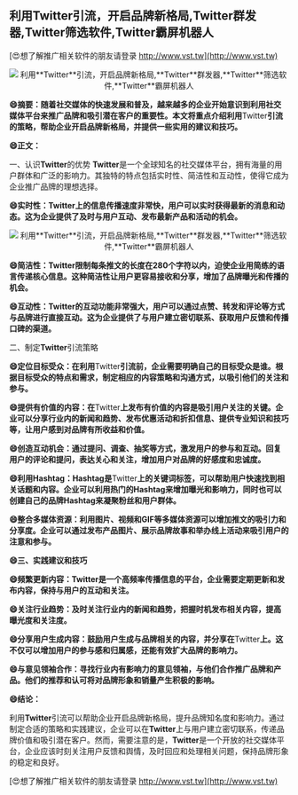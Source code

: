 ## **利用**Twitter**引流，开启品牌新格局,**Twitter**群发器,**Twitter**筛选软件,**Twitter**霸屏机器人**

[😍想了解推广相关软件的朋友请登录 http://www.vst.tw](http://www.vst.tw)

 <center><img src="https://vst.tw/MP4/tuiguang/png/3.png" alt="利用**Twitter**引流，开启品牌新格局,**Twitter**群发器,**Twitter**筛选软件,**Twitter**霸屏机器人"></center>

**😄摘要：随着社交媒体的快速发展和普及，越来越多的企业开始意识到利用社交媒体平台来推广品牌和吸引潜在客户的重要性。本文将重点介绍利用**Twitter**引流的策略，帮助企业开启品牌新格局，并提供一些实用的建议和技巧。**

**😄正文：**

一、认识**Twitter**的优势
**Twitter**是一个全球知名的社交媒体平台，拥有海量的用户群体和广泛的影响力。其独特的特点包括实时性、简洁性和互动性，使得它成为企业推广品牌的理想选择。

**😄实时性：**Twitter**上的信息传播速度非常快，用户可以实时获得最新的消息和动态。这为企业提供了及时与用户互动、发布最新产品和活动的机会。**

 <center><img src="https://vst.tw/MP4/tuiguang/png/6.png" alt="利用**Twitter**引流，开启品牌新格局,**Twitter**群发器,**Twitter**筛选软件,**Twitter**霸屏机器人"></center>

**😄简洁性：**Twitter**限制每条推文的长度在280个字符以内，迫使企业用简练的语言传递核心信息。这种简洁性让用户更容易接收和分享，增加了品牌曝光和传播的机会。**

**😄互动性：**Twitter**的互动功能非常强大，用户可以通过点赞、转发和评论等方式与品牌进行直接互动。这为企业提供了与用户建立密切联系、获取用户反馈和传播口碑的渠道。**

二、制定**Twitter**引流策略

**😄定位目标受众：在利用**Twitter**引流前，企业需要明确自己的目标受众是谁。根据目标受众的特点和需求，制定相应的内容策略和沟通方式，以吸引他们的关注和参与。**

**😄提供有价值的内容：在**Twitter**上发布有价值的内容是吸引用户关注的关键。企业可以分享行业内的新闻和趋势、发布优惠活动和折扣信息、提供专业知识和技巧等，让用户感到对品牌有所收益和价值。**

**😄创造互动机会：通过提问、调查、抽奖等方式，激发用户的参与和互动。回复用户的评论和提问，表达关心和关注，增加用户对品牌的好感度和忠诚度。**

**😄利用Hashtag：Hashtag是**Twitter**上的关键词标签，可以帮助用户快速找到相关话题和内容。企业可以利用热门的Hashtag来增加曝光和影响力，同时也可以创建自己的品牌Hashtag来凝聚粉丝和用户群体。**

**😄整合多媒体资源：利用图片、视频和GIF等多媒体资源可以增加推文的吸引力和分享度。企业可以通过发布产品图片、展示品牌故事和举办线上活动来吸引用户的注意和参与。**

**😄三、实践建议和技巧**

**😄频繁更新内容：**Twitter**是一个高频率传播信息的平台，企业需要定期更新和发布内容，保持与用户的互动和关注。**

**😄关注行业趋势：及时关注行业内的新闻和趋势，把握时机发布相关内容，提高曝光度和关注度。**

**😄分享用户生成内容：鼓励用户生成与品牌相关的内容，并分享在**Twitter**上。这不仅可以增加用户的参与感和归属感，还能有效扩大品牌的影响力。**

**😄与意见领袖合作：寻找行业内有影响力的意见领袖，与他们合作推广品牌和产品。他们的推荐和认可将对品牌形象和销量产生积极的影响。**

**😄结论：**

利用**Twitter**引流可以帮助企业开启品牌新格局，提升品牌知名度和影响力。通过制定合适的策略和实践建议，企业可以在**Twitter**上与用户建立密切联系，传递品牌价值和吸引潜在客户。然而，需要注意的是，**Twitter**是一个开放的社交媒体平台，企业应该时刻关注用户反馈和舆情，及时回应和处理相关问题，保持品牌形象的稳定和良好。

[😍想了解推广相关软件的朋友请登录 http://www.vst.tw](http://www.vst.tw)



